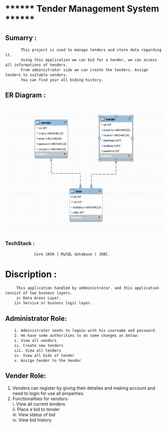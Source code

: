 # ****** Tender Management System ******
               
##  Sumarry :
           This project is used to manage tenders and store data regarding it. 
           Using this application we can bid for a tender, we can access all informations of tenders.
           From administrator side we can create the tenders. Assign tenders to suitable vendors.
           You can find your all biding history.
    
## ER Diagram :
<img style="" src="Screenshot%20(81).png">
<a href="https://github.com/GauravShirkeGS/tender-management-system/blob/master/assets/Screenshot%20(81).png"> </a>
    
###  TechStack :
                 Core JAVA | MySQL database | JDBC.
                 
 # Discription :
         This application handled by addministrator. and this application consist of two busness layers.
         i> Data Acess Layer.
        ii> Service or busness logic layer.
        
  ## Administrator Role:
        1. Administrator needs to logoin with his username and password.
        2. He have some authorities to do some changes as below:
        i. View all vendors            
        ii. Create new tenders          
        iii. View all tenders            
        iv. View all bids of tender     
        v. Assign tender to the Vendor 
         
  ## Vender Role:
  1. Venders can register by giving their detailes and making account and need to login for use all properties.
  2. Functionalities for vendors:                
   i. View all current tenders    
   ii. Place a bid to tender       
  iii. View status of bid          
   iv. View bid history    
   
